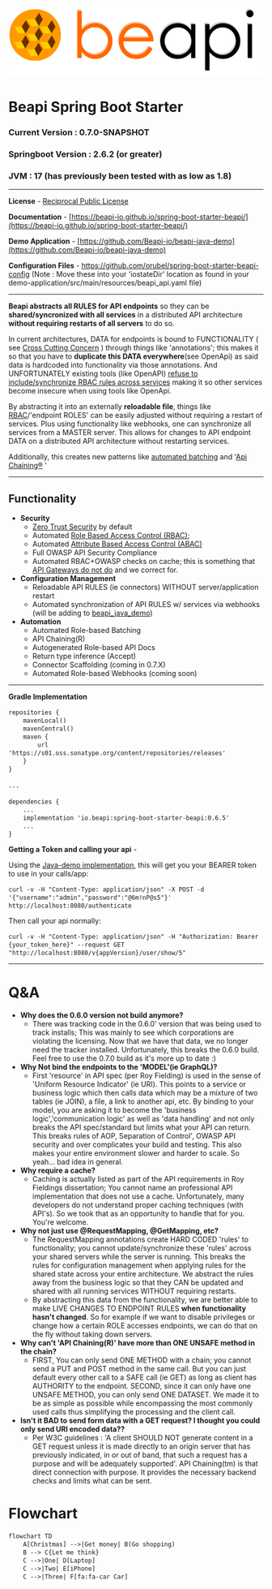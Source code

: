 ![alt text](https://github.com/orubel/logos/blob/master/beapi_logo_large.png)
# Beapi Spring Boot Starter

### Current Version : 0.7.0-SNAPSHOT

### Springboot Version : 2.6.2 (or greater)

### JVM : 17 (has previously been tested with as low as 1.8)
---

**License** - [Reciprocal Public License](https://en.wikipedia.org/wiki/Reciprocal_Public_License)

**Documentation** - [https://beapi-io.github.io/spring-boot-starter-beapi/](https://beapi-io.github.io/spring-boot-starter-beapi/)

**Demo Application** - [https://github.com/Beapi-io/beapi-java-demo](https://github.com/Beapi-io/beapi-java-demo)

**Configuration Files** - https://github.com/orubel/spring-boot-starter-beapi-config (Note : Move these into your 'iostateDir' location as found in your demo-application/src/main/resources/beapi_api.yaml file)

---

**Beapi abstracts all RULES for API endpoints** so they can be **shared/syncronized with all services** in a distributed API architecture **without requiring restarts of all servers** to do so.

In current architectures, DATA for endpoints is bound to FUNCTIONALITY ( see [Cross Cutting Concern](https://en.wikipedia.org/wiki/Cross-cutting_concern) ) through things like 'annotations'; this makes it so that you have to **duplicate this DATA everywhere**(see OpenApi) as said data is hardcoded into functionality via those annotations. And UNFORTUNATELY existing tools (like OpenAPI) [refuse to include/synchronize RBAC rules across services](https://www.flickr.com/photos/orubel/50695726007/in/dateposted-public/) making it so other services become insecure when using tools like OpenApi.

By abstracting it into an externally **reloadable file**, things like [RBAC](https://en.wikipedia.org/wiki/Role-based_access_control)/'endpoint ROLES' can be easily adjusted without requiring a restart of services. Plus using functionality like webhooks, one can synchronize all services from a MASTER server. This allows for changes to API endpoint DATA on a distributed API architecture without restarting services.

Additionally, this creates new patterns like [automated batching](https://beapi-io.github.io/spring-boot-starter-beapi/advanced.html#section-1) and '[Api Chaining&reg;](https://beapi-io.github.io/spring-boot-starter-beapi/advanced.html#section-3) '

---

## Functionality
- **Security**
  - [Zero Trust Security](https://www.ibm.com/topics/zero-trust) by default
  - Automated [Role Based Access Control (RBAC)](https://digitalguardian.com/blog/what-role-based-access-control-rbac-examples-benefits-and-more); 
  - Automated [Attribute Based Access Control (ABAC)](https://developer.okta.com/books/api-security/authz/attribute-based/)
  - Full OWASP API Security Compliance
  - Automated RBAC+OWASP checks on cache; this is something that [API Gateways do not do](https://medium.com/@apiexpert/why-api-gateways-are-dead-7c9e324ff70a) and we correct for.
- **Configuration Management**
  - Reloadable API RULES (ie connectors) WITHOUT server/application restart
  - Automated synchronization of API RULES w/ services via webhooks (will be adding to [beapi_java_demo](https://github.com/Beapi-io/beapi-java-demo))
- **Automation**
  - Automated Role-based Batching
  - API Chaining(R)
  - Autogenerated Role-based API Docs
  - Return type inference (Accept)
  - Connector Scaffolding (coming in 0.7.X)
  - Automated Role-based Webhooks (coming soon)

---

**Gradle Implementation**
```
repositories {
	mavenLocal()
	mavenCentral()
	maven {
		url 'https://s01.oss.sonatype.org/content/repositories/releases'
	}
}

...

dependencies {
    ...
    implementation 'io.beapi:spring-boot-starter-beapi:0.6.5'
    ...
}
 ```

**Getting a Token and calling your api** - 

Using the [Java-demo implementation](https://github.com/Beapi-io/beapi-java-demo), this will get you your BEARER token to use in your calls/app:
```
curl -v -H "Content-Type: application/json" -X POST -d '{"username":"admin","password":"@6m!nP@s5"}' http://localhost:8080/authenticate
```

Then call your api normally:
```
curl -v -H "Content-Type: application/json" -H "Authorization: Bearer {your_token_here}" --request GET "http://localhost:8080/v{appVersion}/user/show/5"
```
---

# Q&A
- **Why does the 0.6.0 version not build anymore?**
    - There was tracking code in the 0.6.0' version that was being used to track installs; This was mainly to see which corporations are violating the licensing. Now that we have that data, we no longer need the tracker installed. Unfortunately, this breaks the 0.6.0 build. Feel free to use the 0.7.0 build as it's more up to date :)
- **Why Not bind the endpoints to the 'MODEL'(ie GraphQL)?**
    - First 'resource' in API spec (per Roy Fielding) is used in the sense of 'Uniform Resource Indicator' (ie URI). This points to a service or business logic which then calls data which may be a mixture of two tables (ie JOIN), a file, a link to another api, etc. By binding to your model, you are asking it to become the 'business logic','communication logic' as well as 'data handling' and not only breaks the API spec/standard but limits what your API can return. This breaks rules of AOP, Separation of Control', OWASP API security and over complicates your build and testing. This also makes your entire environment slower and harder to scale. So yeah... bad idea in general.
- **Why require a cache?**
    - Caching is actually listed as part of the API requirements in Roy Fieldings dissertation; You cannot name an professional API implementation that does not use a cache. Unfortunately, many developers do not understand proper caching techniques (with API's). So we took that as an opportunity to handle that for you. You're welcome.
- **Why not just use @RequestMapping, @GetMapping, etc?**
    - The RequestMapping annotations create HARD CODED 'rules' to functionality; you cannot update/synchronize these 'rules' across your shared servers while the server is running. This breaks the rules for configuration management when applying rules for the shared state across your entire architecture. We abstract the rules away from the business logic so that they CAN be updated and shared with all running services WITHOUT requiring restarts. 
    - By abstracting this data from the functionality, we are better able to make LIVE CHANGES TO ENDPOINT RULES **when functionality hasn't changed**. So for example if we want to disable privileges or change how a certain ROLE accesses endpoints, we can do that on the fly without taking down servers.
- **Why can't 'API Chaining(R)' have more than ONE UNSAFE method in the chain?**
    - FIRST, You can only send ONE METHOD with a chain; you cannot send a PUT and POST method in the same call. But you can just default every other call to a SAFE call (ie GET) as long as client has AUTHORITY to the endpoint. SECOND, since it can only have one UNSAFE METHOD, you can only send ONE DATASET. We made it to be as simple as possible while encompassing the most commonly used calls thus simplifying the processing and the client call.
- **Isn't it BAD to send form data with a GET request? I thought you could only send URI encoded data??**
    - Per W3C guidelines : 'A client SHOULD NOT generate content in a GET request unless it is made directly to an origin server that has previously indicated, in or out of band, that such a request has a purpose and will be adequately supported'. API Chaining(tm) is that direct connection with purpose. It provides the necessary backend checks and limits what can be sent.

   
# Flowchart

```mermaid
flowchart TD
    A[Christmas] -->|Get money| B(Go shopping)
    B --> C{Let me think}
    C -->|One| D[Laptop]
    C -->|Two| E[iPhone]
    C -->|Three| F[fa:fa-car Car]
```
